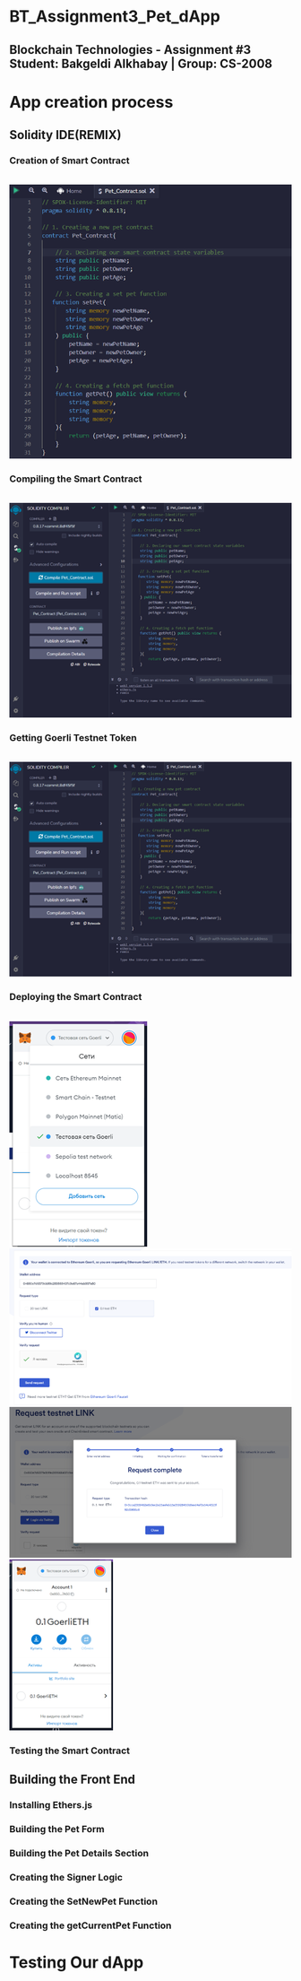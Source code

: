 # BT_Assignment3_Pet_dApp

## Blockchain Technologies - Assignment #3 Student: Bakgeldi Alkhabay | Group: CS-2008

# App creation process

## Solidity IDE(REMIX)

### Creation of Smart Contract
<br><img src="images/2.png">

### Compiling the Smart Contract
<br><img src="images/1.png">

### Getting Goerli Testnet Token
<br><img src="images/1.png">

### Deploying the Smart Contract
<br><img src="images/3.png">
<br><img src="images/4.png">
<br><img src="images/5.png">
<br><img src="images/6.png">

### Testing the Smart Contract

## Building the Front End

### Installing Ethers.js

### Building the Pet Form

### Building the Pet Details Section

### Creating the Signer Logic

### Creating the SetNewPet Function

### Creating the getCurrentPet Function

# Testing Our dApp

